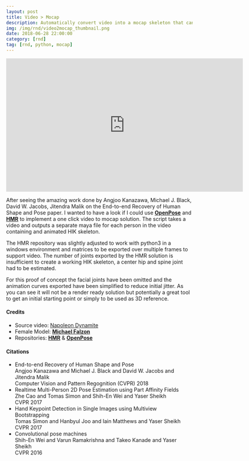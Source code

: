 ```yaml
---
layout: post
title: Video > Mocap
description: Automatically convert video into a mocap skeleton that can be used in Maya.
img: /img/rnd/video2mocap_thumbnail.png
date: 2018-06-28 22:00:00
category: [rnd]
tag: [rnd, python, mocap]
---
```


<p align="center"><iframe src="https://player.vimeo.com/video/277548081" width="640" height="360" frameborder="0" webkitallowfullscreen mozallowfullscreen allowfullscreen></iframe></p>

<p class="justify">After seeing the amazing work done by Angjoo Kanazawa, Michael J. Black, David W. Jacobs, Jitendra Malik on the End-to-end Recovery of Human Shape and Pose paper. I wanted to have a look if I could use <a href="https://github.com/CMU-Perceptual-Computing-Lab/openpose"><strong>OpenPose</strong></a> and <a href="https://github.com/akanazawa/hmr"><strong>HMR</strong></a> to implement a one click video to mocap solution. The script takes a video and outputs a separate maya file for each person in the video containing and animated HIK skeleton.</p>

<p class="justify">The HMR repository was slightly adjusted to work with python3 in a windows environment and matrices to be exported over multiple frames to support video. The number of joints exported by the HMR solution is insufficient to create a working HIK skeleton, a center hip and spine joint had to be estimated.</p>

<p class="justify">For this proof of concept the facial joints have been omitted and the animation curves exported have been simplified to reduce initial jitter. As you can see it will not be a render ready solution but potentially a great tool to get an initial starting point or simply to be used as 3D reference.</p>

<h4>Credits</h4>
<ul>
    <li>Source video: <a href="https://www.youtube.com/watch?v=TcWPiHjIExA">Napoleon Dynamite</a></li>
    <li>Female Model: <a href="https://www.artstation.com/mfalzon"><strong>Michael Falzon</strong></a></li>
    <li>Repositories: <a href="https://github.com/akanazawa/hmr"><strong>HMR</strong></a> & <a href="https://github.com/CMU-Perceptual-Computing-Lab/openpose"><strong>OpenPose</strong></a></li>
</ul>

<h4>Citations</h4>
<ul>
    <li>
    <a class="url"><span class="title">End-to-end Recovery of Human Shape and Pose</span></a><br>
    <span class="author">Angjoo Kanazawa
    and Michael J. Black
    and David W. Jacobs
    and Jitendra Malik</span><br>
    <span class="booktitle">Computer Vision and Pattern Regognition (CVPR)</span>
    <span class="">
    <span class="year">2018</span></span>
    </li>
    <li>
    <a class="url"><span class="title">Realtime Multi-Person 2D Pose Estimation using Part Affinity Fields</span></a><br>
    <span class="author">Zhe Cao and Tomas Simon and Shih-En Wei and Yaser Sheikh</span><br>
    <span class="booktitle">CVPR</span>
    <span class="">
    <span class="year">2017</span></span>
    </li>
    <li>
    <a class="url"><span class="title">Hand Keypoint Detection in Single Images using Multiview Bootstrapping</span></a><br>
    <span class="author">Tomas Simon and Hanbyul Joo and Iain Matthews and Yaser Sheikh</span><br>
    <span class="booktitle">CVPR</span>
    <span class="">
    <span class="year">2017</span></span>
    </li>
    <li>
    <a class="url"><span class="title">Convolutional pose machines</span></a><br>
    <span class="author">Shih-En Wei and Varun Ramakrishna and Takeo Kanade and Yaser Sheikh</span><br>
    <span class="booktitle">CVPR</span>
    <span class="">
    <span class="year">2016</span></span>
    </li>
</ul>


